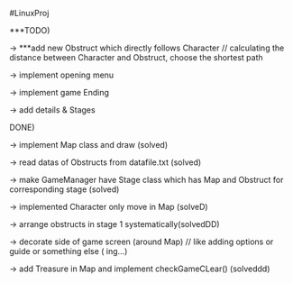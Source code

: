 #LinuxProj


***TODO)

-> ***add new Obstruct which directly follows Character // calculating the distance between Character and Obstruct, choose the shortest path 

-> implement opening menu

-> implement game Ending

-> add details & Stages


DONE)

-> implement Map class and draw (solved)

-> read datas of Obstructs from datafile.txt (solved)

-> make GameManager have Stage class which has Map and Obstruct for corresponding stage (solved)

-> implemented Character only move in Map (solveD)

-> arrange obstructs in stage 1 systematically(solvedDD) 

-> decorate side of game screen (around Map) // like adding options or guide or something else ( ing...)

-> add Treasure in Map and implement checkGameCLear() (solveddd)

